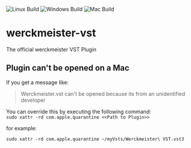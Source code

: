 ![Linux Build](https://github.com/werckme/werckmeister-vst/workflows/Linux%20Build/badge.svg)
![Windows Build](https://github.com/werckme/werckmeister-vst/workflows/Windows%20Build/badge.svg)
![Mac Build](https://github.com/werckme/werckmeister-vst/workflows/Mac%20Build/badge.svg)


# werckmeister-vst
The official werckmeister VST Plugin


## Plugin can't be opened on a Mac
If you get a message like:
> Werckmeister.vst can't be opened because its from an unidentified developer

You can override this by executing the following command:  
```sudo xattr -rd com.apple.quarantine <<Path to Plugin>>```

for example:

```sudo xattr -rd com.apple.quarantine ~/myVsts/Werckmeister\ VST.vst3```